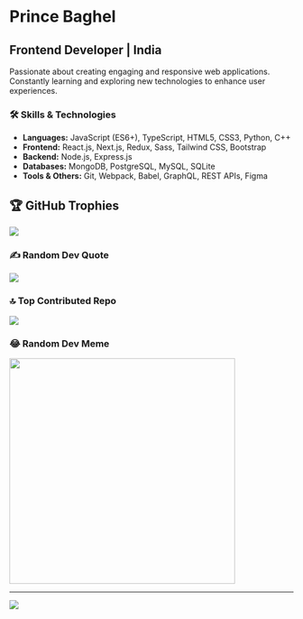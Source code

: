 # Prince Baghel

## Frontend Developer | India

Passionate about creating engaging and responsive web applications. Constantly learning and exploring new technologies to enhance user experiences.

### 🛠 Skills & Technologies

- **Languages:** JavaScript (ES6+), TypeScript, HTML5, CSS3, Python, C++
- **Frontend:** React.js, Next.js, Redux, Sass, Tailwind CSS, Bootstrap
- **Backend:** Node.js, Express.js
- **Databases:** MongoDB, PostgreSQL, MySQL, SQLite
- **Tools & Others:** Git, Webpack, Babel, GraphQL, REST APIs, Figma

## 🏆 GitHub Trophies
![](https://github-profile-trophy.vercel.app/?username=PrinceBaghel258025&theme=radical&no-frame=true&no-bg=false&margin-w=4)

### ✍️ Random Dev Quote
![](https://quotes-github-readme.vercel.app/api?type=horizontal&theme=radical)

### 🔝 Top Contributed Repo
![](https://github-contributor-stats.vercel.app/api?username=PrinceBaghel258025&limit=5&theme=chalk&combine_all_yearly_contributions=true)

### 😂 Random Dev Meme
<img src='https://randommeme-five.vercel.app/' style="height: 400px;"/>

---
[![](https://visitcount.itsvg.in/api?id=PrinceBaghel258025&icon=0&color=0)](https://visitcount.itsvg.in)

<!-- Proudly created with GPRM ( https://gprm.itsvg.in ) -->
